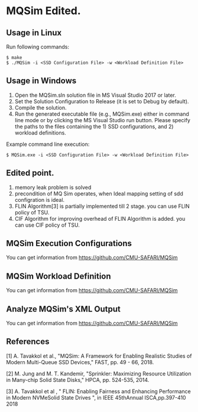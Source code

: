 # MQSim Edited.


## Usage in Linux
Run following commands:
	
```
$ make
$ ./MQSim -i <SSD Configuration File> -w <Workload Definition File>
```

## Usage in Windows

1. Open the MQSim.sln solution file in MS Visual Studio 2017 or later.
2. Set the Solution Configuration to Release (it is set to Debug by default).
3. Compile the solution.
4. Run the generated executable file (e.g., MQSim.exe) either in command line mode or by clicking the MS Visual Studio run button. Please specify the paths to the files containing the 1) SSD configurations, and 2) workload definitions.

Example command line execution:

```
$ MQSim.exe -i <SSD Configuration File> -w <Workload Definition File> 
```

## Edited point.
1. memory leak problem is solved
2. precondition of MQ Sim operates, when Ideal mapping setting of sdd configration is ideal. 
3. FLIN Algorithm[3] is partially implemented till 2 stage. you can use FLIN policy of TSU.
4. CIF Algorithm for improving overhead of FLIN Algorithm is added. you can use CIF policy of TSU.  


## MQSim Execution Configurations 
You can get information from https://github.com/CMU-SAFARI/MQSim 

## MQSim Workload Definition
You can get information from https://github.com/CMU-SAFARI/MQSim 

## Analyze MQSim's XML Output
You can get information from https://github.com/CMU-SAFARI/MQSim 

## References
[1] A. Tavakkol et al., "MQSim: A Framework for Enabling Realistic Studies of Modern Multi-Queue SSD Devices," FAST, pp. 49 - 66, 2018.

[2] M. Jung and M. T. Kandemir, "Sprinkler: Maximizing Resource Utilization in Many-chip Solid State Disks," HPCA, pp. 524-535, 2014.

[3] A. Tavakkol et al , " FLIN: Enabling Fairness and Enhancing Performance in Modern NVMeSolid State Drives ", in IEEE 45thAnnual ISCA,pp.397-410 2018

